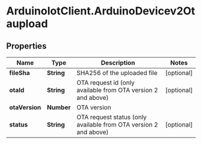 # ArduinoIotClient.ArduinoDevicev2Otaupload

## Properties

Name | Type | Description | Notes
------------ | ------------- | ------------- | -------------
**fileSha** | **String** | SHA256 of the uploaded file | [optional] 
**otaId** | **String** | OTA request id (only available from OTA version 2 and above) | [optional] 
**otaVersion** | **Number** | OTA version | 
**status** | **String** | OTA request status (only available from OTA version 2 and above) | [optional] 


